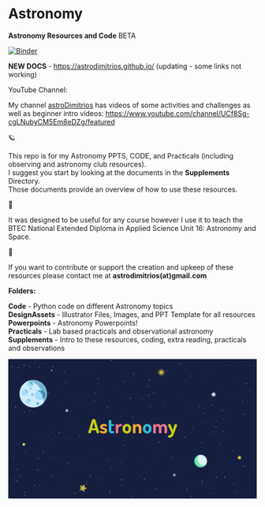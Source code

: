 # Astronomy

**Astronomy Resources and Code** BETA  

[![Binder](https://mybinder.org/badge_logo.svg)](https://mybinder.org/v2/gh/DimitriosAstro/Astronomy/master) 

**NEW DOCS** - https://astrodimitrios.github.io/
(updating - some links not working)

YouTube Channel:

My channel [astroDimitrios](https://www.youtube.com/channel/UCf8Sg-cgLNubyCM5Em8eDZg/featured) has videos of some activities and challenges as well as beginner intro videos:
https://www.youtube.com/channel/UCf8Sg-cgLNubyCM5Em8eDZg/featured

:ringed_planet:

This repo is for my Astronomy PPTS, CODE, and Practicals (including observing and astronomy club resources).  
I suggest you start by looking at the documents in the **Supplements** Directory.  
Those documents provide an overview of how to use these resources.

:milky_way:

It was designed to be useful for any course however I use it to teach the BTEC National Extended Diploma in Applied Science Unit 16: Astronomy and Space.

:stars:

If you want to contribute or support the creation and upkeep of these resources please contact me at **astrodimitrios(at)gmail.com**

**Folders:**

**Code** - Python code on different Astronomy topics  
**DesignAssets** - Illustrator Files, Images, and PPT Template for all resources  
**Powerpoints** - Astronomy Powerpoints!  
**Practicals** - Lab based practicals and observational astronomy  
**Supplements** - Intro to these resources, coding, extra reading, practicals and observations

![AstroWelcome](/DesignAssets/Images/BackgroundText1@0.5x.png)

